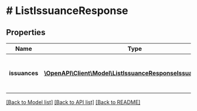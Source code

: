 # # ListIssuanceResponse

## Properties

| Name          | Type                                                                                                    | Description                               | Notes |
| ------------- | ------------------------------------------------------------------------------------------------------- | ----------------------------------------- | ----- |
| **issuances** | [**\OpenAPI\Client\Model\ListIssuanceResponseIssuancesInner[]**](ListIssuanceResponseIssuancesInner.md) | The list of all issuances for the Project |

[[Back to Model list]](../../README.md#models) [[Back to API list]](../../README.md#endpoints) [[Back to README]](../../README.md)
